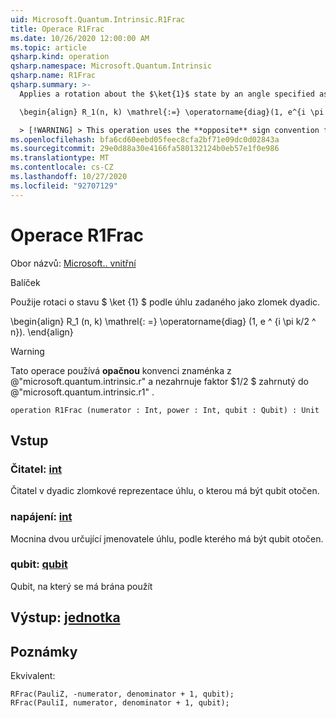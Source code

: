 ```yaml
---
uid: Microsoft.Quantum.Intrinsic.R1Frac
title: Operace R1Frac
ms.date: 10/26/2020 12:00:00 AM
ms.topic: article
qsharp.kind: operation
qsharp.namespace: Microsoft.Quantum.Intrinsic
qsharp.name: R1Frac
qsharp.summary: >-
  Applies a rotation about the $\ket{1}$ state by an angle specified as a dyadic fraction.

  \begin{align} R_1(n, k) \mathrel{:=} \operatorname{diag}(1, e^{i \pi k / 2^n}). \end{align}

  > [!WARNING] > This operation uses the **opposite** sign convention from > @"microsoft.quantum.intrinsic.r", and does not include the > factor of $1/ 2$ included by @"microsoft.quantum.intrinsic.r1".
ms.openlocfilehash: bfa6cd60eebd05feec8cfa2bf71e09dc0d02843a
ms.sourcegitcommit: 29e0d88a30e4166fa580132124b0eb57e1f0e986
ms.translationtype: MT
ms.contentlocale: cs-CZ
ms.lasthandoff: 10/27/2020
ms.locfileid: "92707129"
---
```

# <a name="r1frac-operation"></a>Operace R1Frac

Obor názvů: [Microsoft.. vnitřní](xref:Microsoft.Quantum.Intrinsic)

Balíček [](https://nuget.org/packages/)


Použije rotaci o stavu $ \ket {1} $ podle úhlu zadaného jako zlomek dyadic.

\begin{align} R_1 (n, k) \mathrel{: =} \operatorname{diag} (1, e ^ {i \pi k/2 ^ n}).
\end{align}

> [!WARNING]
> Tato operace používá **opačnou** konvenci znaménka z @"microsoft.quantum.intrinsic.r" a nezahrnuje faktor $1/2 $ zahrnutý do @"microsoft.quantum.intrinsic.r1" .

```qsharp
operation R1Frac (numerator : Int, power : Int, qubit : Qubit) : Unit
```


## <a name="input"></a>Vstup

### <a name="numerator--int"></a>Čitatel: [int](xref:microsoft.quantum.lang-ref.int)

Čitatel v dyadic zlomkové reprezentace úhlu, o kterou má být qubit otočen.


### <a name="power--int"></a>napájení: [int](xref:microsoft.quantum.lang-ref.int)

Mocnina dvou určující jmenovatele úhlu, podle kterého má být qubit otočen.


### <a name="qubit--qubit"></a>qubit: [qubit](xref:microsoft.quantum.lang-ref.qubit)

Qubit, na který se má brána použít



## <a name="output--unit"></a>Výstup: [jednotka](xref:microsoft.quantum.lang-ref.unit)



## <a name="remarks"></a>Poznámky

Ekvivalent:

```qsharp
RFrac(PauliZ, -numerator, denominator + 1, qubit);
RFrac(PauliI, numerator, denominator + 1, qubit);
```